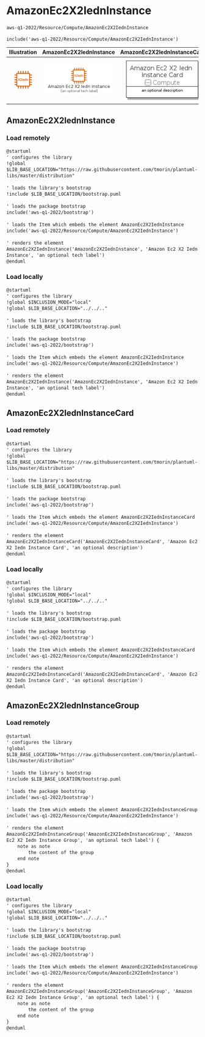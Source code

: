 # AmazonEc2X2IednInstance


```text
aws-q1-2022/Resource/Compute/AmazonEc2X2IednInstance
```

```text
include('aws-q1-2022/Resource/Compute/AmazonEc2X2IednInstance')
```



| Illustration | AmazonEc2X2IednInstance | AmazonEc2X2IednInstanceCard | AmazonEc2X2IednInstanceGroup |
| :---: | :---: | :---: | :---: |
| ![illustration for Illustration](../../../aws-q1-2022/Resource/Compute/AmazonEc2X2IednInstance.png) | ![illustration for AmazonEc2X2IednInstance](../../../aws-q1-2022/Resource/Compute/AmazonEc2X2IednInstance.Local.png) | ![illustration for AmazonEc2X2IednInstanceCard](../../../aws-q1-2022/Resource/Compute/AmazonEc2X2IednInstanceCard.Local.png) | ![illustration for AmazonEc2X2IednInstanceGroup](../../../aws-q1-2022/Resource/Compute/AmazonEc2X2IednInstanceGroup.Local.png) |




## AmazonEc2X2IednInstance

### Load remotely
```plantuml
@startuml
' configures the library
!global $LIB_BASE_LOCATION="https://raw.githubusercontent.com/tmorin/plantuml-libs/master/distribution"

' loads the library's bootstrap
!include $LIB_BASE_LOCATION/bootstrap.puml

' loads the package bootstrap
include('aws-q1-2022/bootstrap')

' loads the Item which embeds the element AmazonEc2X2IednInstance
include('aws-q1-2022/Resource/Compute/AmazonEc2X2IednInstance')

' renders the element
AmazonEc2X2IednInstance('AmazonEc2X2IednInstance', 'Amazon Ec2 X2 Iedn Instance', 'an optional tech label')
@enduml
```

### Load locally
```plantuml
@startuml
' configures the library
!global $INCLUSION_MODE="local"
!global $LIB_BASE_LOCATION="../../.."

' loads the library's bootstrap
!include $LIB_BASE_LOCATION/bootstrap.puml

' loads the package bootstrap
include('aws-q1-2022/bootstrap')

' loads the Item which embeds the element AmazonEc2X2IednInstance
include('aws-q1-2022/Resource/Compute/AmazonEc2X2IednInstance')

' renders the element
AmazonEc2X2IednInstance('AmazonEc2X2IednInstance', 'Amazon Ec2 X2 Iedn Instance', 'an optional tech label')
@enduml
```

## AmazonEc2X2IednInstanceCard

### Load remotely
```plantuml
@startuml
' configures the library
!global $LIB_BASE_LOCATION="https://raw.githubusercontent.com/tmorin/plantuml-libs/master/distribution"

' loads the library's bootstrap
!include $LIB_BASE_LOCATION/bootstrap.puml

' loads the package bootstrap
include('aws-q1-2022/bootstrap')

' loads the Item which embeds the element AmazonEc2X2IednInstanceCard
include('aws-q1-2022/Resource/Compute/AmazonEc2X2IednInstance')

' renders the element
AmazonEc2X2IednInstanceCard('AmazonEc2X2IednInstanceCard', 'Amazon Ec2 X2 Iedn Instance Card', 'an optional description')
@enduml
```

### Load locally
```plantuml
@startuml
' configures the library
!global $INCLUSION_MODE="local"
!global $LIB_BASE_LOCATION="../../.."

' loads the library's bootstrap
!include $LIB_BASE_LOCATION/bootstrap.puml

' loads the package bootstrap
include('aws-q1-2022/bootstrap')

' loads the Item which embeds the element AmazonEc2X2IednInstanceCard
include('aws-q1-2022/Resource/Compute/AmazonEc2X2IednInstance')

' renders the element
AmazonEc2X2IednInstanceCard('AmazonEc2X2IednInstanceCard', 'Amazon Ec2 X2 Iedn Instance Card', 'an optional description')
@enduml
```

## AmazonEc2X2IednInstanceGroup

### Load remotely
```plantuml
@startuml
' configures the library
!global $LIB_BASE_LOCATION="https://raw.githubusercontent.com/tmorin/plantuml-libs/master/distribution"

' loads the library's bootstrap
!include $LIB_BASE_LOCATION/bootstrap.puml

' loads the package bootstrap
include('aws-q1-2022/bootstrap')

' loads the Item which embeds the element AmazonEc2X2IednInstanceGroup
include('aws-q1-2022/Resource/Compute/AmazonEc2X2IednInstance')

' renders the element
AmazonEc2X2IednInstanceGroup('AmazonEc2X2IednInstanceGroup', 'Amazon Ec2 X2 Iedn Instance Group', 'an optional tech label') {
    note as note
        the content of the group
    end note
}
@enduml
```

### Load locally
```plantuml
@startuml
' configures the library
!global $INCLUSION_MODE="local"
!global $LIB_BASE_LOCATION="../../.."

' loads the library's bootstrap
!include $LIB_BASE_LOCATION/bootstrap.puml

' loads the package bootstrap
include('aws-q1-2022/bootstrap')

' loads the Item which embeds the element AmazonEc2X2IednInstanceGroup
include('aws-q1-2022/Resource/Compute/AmazonEc2X2IednInstance')

' renders the element
AmazonEc2X2IednInstanceGroup('AmazonEc2X2IednInstanceGroup', 'Amazon Ec2 X2 Iedn Instance Group', 'an optional tech label') {
    note as note
        the content of the group
    end note
}
@enduml
```

